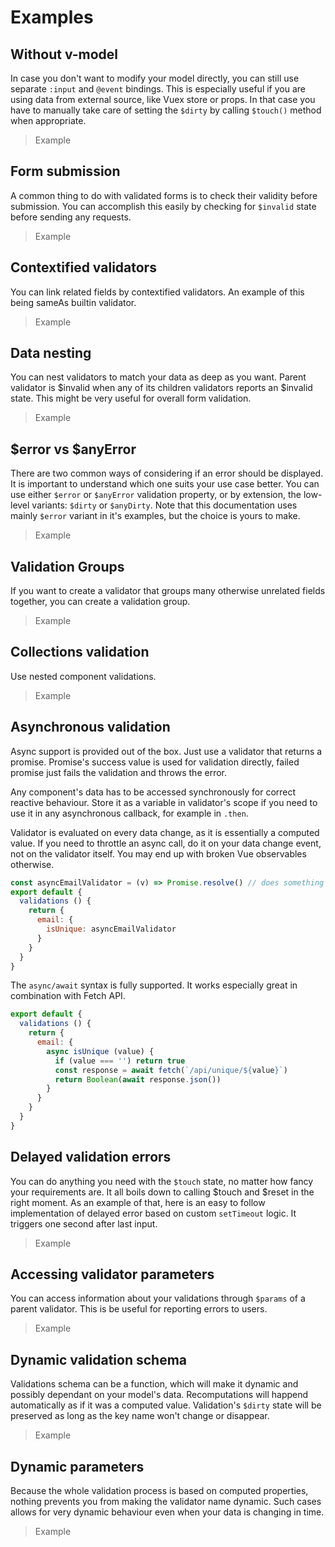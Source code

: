 # Examples

## Without v-model

In case you don't want to modify your model directly, you can still use separate `:input` and `@event` bindings. This is especially useful if you are using data from external source, like Vuex store or props. In that case you have to manually take care of setting the `$dirty` by calling `$touch()` method when appropriate.

> Example

## Form submission

A common thing to do with validated forms is to check their validity before submission. You can accomplish this easily by checking for `$invalid` state before sending any requests.

> Example

## Contextified validators

You can link related fields by contextified validators. An example of this being sameAs builtin validator.

> Example

## Data nesting

You can nest validators to match your data as deep as you want. Parent validator is $invalid when any of its children validators reports an $invalid state. This might be very useful for overall form validation.

> Example

## $error vs $anyError

There are two common ways of considering if an error should be displayed. It is important to understand which one suits your use case better. You can use either `$error` or `$anyError` validation property, or by extension, the low-level variants: `$dirty` or `$anyDirty`. Note that this documentation uses mainly `$error` variant in it's examples, but the choice is yours to make.

> Example

## Validation Groups

If you want to create a validator that groups many otherwise unrelated fields together, you can create a validation group.

> Example

## Collections validation

Use nested component validations.

> Example

## Asynchronous validation

Async support is provided out of the box. Just use a validator that returns a promise. Promise's success value is used for validation directly, failed promise just fails the validation and throws the error.

Any component's data has to be accessed synchronously for correct reactive behaviour. Store it as a variable in validator's scope if you need to use it in any asynchronous callback, for example in `.then`.

Validator is evaluated on every data change, as it is essentially a computed value. If you need to throttle an async call, do it on your data change event, not on the validator itself. You may end up with broken Vue observables otherwise.

```js
const asyncEmailValidator = (v) => Promise.resolve() // does something async
export default {
  validations () {
    return {
      email: {
        isUnique: asyncEmailValidator
      }
    }
  }
}
```

The `async/await` syntax is fully supported. It works especially great in combination with Fetch API.

```js
export default {
  validations () {
    return {
      email: {
        async isUnique (value) {
          if (value === '') return true
          const response = await fetch(`/api/unique/${value}`)
          return Boolean(await response.json())
        }
      }
    }
  }
}
```

## Delayed validation errors

You can do anything you need with the `$touch` state, no matter how fancy your requirements are. It all boils down to calling $touch and $reset in the right moment. As an example of that, here is an easy to follow implementation of delayed error based on custom `setTimeout` logic. It triggers one second after last input.

> Example

## Accessing validator parameters

You can access information about your validations through `$params` of a parent validator. This is be useful for reporting errors to users.

> Example

## Dynamic validation schema

Validations schema can be a function, which will make it dynamic and possibly dependant on your model's data. Recomputations will happend automatically as if it was a computed value. Validation's `$dirty` state will be preserved as long as the key name won't change or disappear.

> Example

## Dynamic parameters

Because the whole validation process is based on computed properties, nothing prevents you from making the validator name dynamic. Such cases allows for very dynamic behaviour even when your data is changing in time.

> Example
